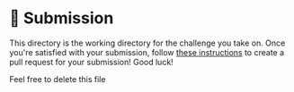 # 🐠 Submission
This directory is the working directory for the challenge you take on.
Once you're satisfied with your submission, follow [these instructions](../README.md#open-a-pr) to create a pull request for your submission! Good luck!

Feel free to delete this file
